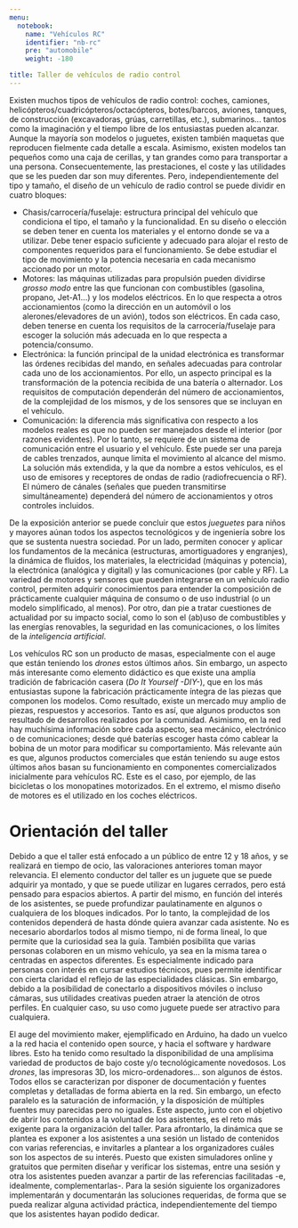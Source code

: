 ```yaml
---
menu:
  notebook:
    name: "Vehículos RC"
    identifier: "nb-rc"
    pre: "automobile"
    weight: -180

title: Taller de vehículos de radio control
---
```


Existen muchos tipos de vehículos de radio control: coches, camiones, helicópteros/cuadricópteros/octacópteros, botes/barcos, aviones, tanques, de construcción (excavadoras, grúas, carretillas, etc.), submarinos... tantos como la imaginación y el tiempo libre de los entusiastas pueden alcanzar. Aunque la mayoría son modelos o juguetes, existen también maquetas que reproducen fielmente cada detalle a escala. Asimismo, existen modelos tan pequeños como una caja de cerillas, y tan grandes como para transportar a una persona. Consecuentemente, las prestaciones, el coste y las utilidades que se les pueden dar son muy diferentes. Pero, independientemente del tipo y tamaño, el diseño de un vehículo de radio control se puede dividir en cuatro bloques:

- Chasis/carrocería/fuselaje: estructura principal del vehículo que condiciona el tipo, el tamaño y la funcionalidad. En su diseño o elección se deben tener en cuenta los materiales y el entorno donde se va a utilizar. Debe tener espacio suficiente y adecuado para alojar el resto de componentes requeridos para el funcionamiento. Se debe estudiar el tipo de movimiento y la potencia necesaria en cada mecanismo accionado por un motor.
- Motores: las máquinas utilizadas para propulsión pueden dividirse *grosso modo* entre las que funcionan con combustibles (gasolina, propano, Jet-A1...) y los modelos eléctricos. En lo que respecta a otros accionamientos (como la dirección en un automóvil o los alerones/elevadores de un avión), todos son eléctricos. En cada caso, deben tenerse en cuenta los requisitos de la carrocería/fuselaje para escoger la solución más adecuada en lo que respecta a potencia/consumo.
- Electrónica: la función principal de la unidad electrónica es transformar las órdenes recibidas del mando, en señales adecuadas para controlar cada uno de los accionamientos. Por ello, un aspecto principal es la transformación de la potencia recibida de una batería o alternador. Los requisitos de computación dependerán del número de accionamientos, de la complejidad de los mismos, y de los sensores que se incluyan en el vehículo.
- Comunicación: la diferencia más significativa con respecto a los modelos reales es que no pueden ser manejados desde el interior (por razones evidentes). Por lo tanto, se requiere de un sistema de comunicación entre el usuario y el vehículo. Éste puede ser una pareja de cables trenzados, aunque limita el movimiento al alcance del mismo. La solución más extendida, y la que da nombre a estos vehículos, es el uso de emisores y receptores de ondas de radio (radiofrecuencia o RF). El número de cánales (señales que pueden transmitirse simultáneamente) dependerá del número de accionamientos y otros controles incluidos. 

De la exposición anterior se puede concluir que estos *jueguetes* para niños y mayores aúnan todos los aspectos tecnológicos y de ingeniería sobre los que se sustenta nuestra sociedad. Por un lado, permiten conocer y aplicar los fundamentos de la mecánica (estructuras, amortiguadores y engranjes), la dinámica de fluídos, los materiales, la electricidad (máquinas y potencia), la electrónica (analógica y digital) y las comunicaciones (por cable y RF). La variedad de motores y sensores que pueden integrarse en un vehículo radio control, permiten adquirir conocimientos para entender la composición de prácticamente cualquier máquina de consumo o de uso industrial (o un modelo simplificado, al menos).  Por otro, dan pie a tratar cuestiones de actualidad por su impacto social, como lo son el (ab)uso de combustibles y las energías renovables, la seguridad en las comunicaciones, o los límites de la *inteligencia artificial*. 

Los vehículos RC son un producto de masas, especialmente con el auge que están teniendo los *drones* estos últimos años. Sin embargo, un aspecto más interesante como elemento didáctico es que existe una amplía tradición de fabricación casera (*Do It Yourself -DIY-*), que en los más entusiastas supone la fabricación prácticamente íntegra de las piezas que componen los modelos. Como resultado, existe un mercado muy amplio de piezas, respuestos y accesorios. Tanto es así, que algunos productos son resultado de desarrollos realizados por la comunidad. Asimismo, en la red hay muchísima información sobre cada aspecto, sea mecánico, electrónico o de comunicaciones; desde qué baterías escoger hasta cómo cablear la bobina de un motor para modificar su comportamiento. Más relevante aún es que, algunos productos comerciales que están teniendo su auge estos últimos años basan su funcionamiento en componentes comercializados inicialmente para vehículos RC. Este es el caso, por ejemplo, de las bicicletas o los monopatines motorizados. En el extremo, el mismo diseño de motores es el utilizado en los coches eléctricos.

# Orientación del taller

Debido a que el taller está enfocado a un público de entre 12 y 18 años, y se realizará en tiempo de ocio, las valoraciones anteriores toman mayor relevancia. El elemento conductor del taller es un juguete que se puede adquirir ya montado, y que se puede utilizar en lugares cerrados, pero está pensado para espacios abiertos. A partir del mismo, en función del interés de los asistentes, se puede profundizar paulatinamente en algunos o cualquiera de los bloques indicados. Por lo tanto, la complejidad de los contenidos dependerá de hasta dónde quiera avanzar cada asistente. No es necesario abordarlos todos al mismo tiempo, ni de forma lineal, lo que permite que la curiosidad sea la guía. También posibilita que varias personas colaboren en un mismo vehículo, ya sea en la misma tarea o centradas en aspectos diferentes. Es especialmente indicado para personas con interés en cursar estudios técnicos, pues permite identificar con cierta claridad el reflejo de las especialidades clásicas. Sin embargo, debido a la posibilidad de conectarlo a dispositivos móviles o incluso cámaras, sus utilidades creativas pueden atraer la atención de otros perfiles. En cualquier caso, su uso como juguete puede ser atractivo para cualquiera.

El auge del movimiento maker, ejemplificado en Arduino, ha dado un vuelco a la red hacia el contenido open source, y hacia el software y hardware libres. Esto ha tenido como resultado la disponibilidad de una amplísima variedad de productos de bajo coste y/o tecnológicamente novedosos. Los *drones*, las impresoras 3D, los micro-ordenadores... son algunos de éstos. Todos ellos se caracterizan por disponer de documentación y fuentes completas y detalladas de forma abierta en la red. Sin embargo, un efecto paralelo es la saturación de información, y la disposición de múltiples fuentes muy parecidas pero no iguales. Este aspecto, junto con el objetivo de abrir los contenidos a la voluntad de los asistentes, es el reto más exigente para la organización del taller. Para afrontarlo, la dinámica que se plantea es exponer a los asistentes a una sesión un listado de contenidos con varias referencias, e invitarles a plantear a los organizadores cuáles son los aspectos de su interés. Puesto que existen simuladores online y gratuitos que permiten diseñar y verificar los sistemas, entre una sesión y otra los asistentes pueden avanzar a partir de las referencias facilitadas -e, idealmente, complementarlas-. Para la sesión siguiente los organizadores implementarán y documentarán las soluciones requeridas, de forma que se pueda realizar alguna actividad práctica, independientemente del tiempo que los asistentes hayan podido dedicar.